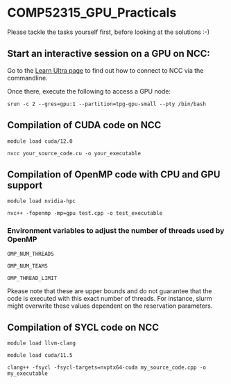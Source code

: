 # COMP52315_GPU_Practicals

Please tackle the tasks yourself first, before looking at the solutions :-)

## Start an interactive session on a GPU on NCC:
Go to the [Learn Ultra page](https://blackboard.durham.ac.uk/ultra/courses/_54359_1/outline) to find out how to connect to NCC via the commandline. 

Once there, execute the following to access a GPU node:

`srun -c 2 --gres=gpu:1 --partition=tpg-gpu-small --pty /bin/bash`

## Compilation of CUDA code on NCC
`module load cuda/12.0`

`nvcc your_source_code.cu -o your_executable`

## Compilation of OpenMP code with CPU and GPU support
`module load nvidia-hpc`

`nvc++ -fopenmp -mp=gpu test.cpp -o test_executable`

### Environment variables to adjust the number of threads used by OpenMP
`OMP_NUM_THREADS`

`OMP_NUM_TEAMS`

`OMP_THREAD_LIMIT`

Pkease note that these are upper bounds and do not guarantee that the ocde is executed with this exact number of threads. For instance, slurm might overwrite these values dependent on the reservation parameters.

## Compilation of SYCL code on NCC
`module load llvm-clang`

`module load cuda/11.5`

`clang++ -fsycl -fsycl-targets=nvptx64-cuda my_source_code.cpp -o my_executable`
